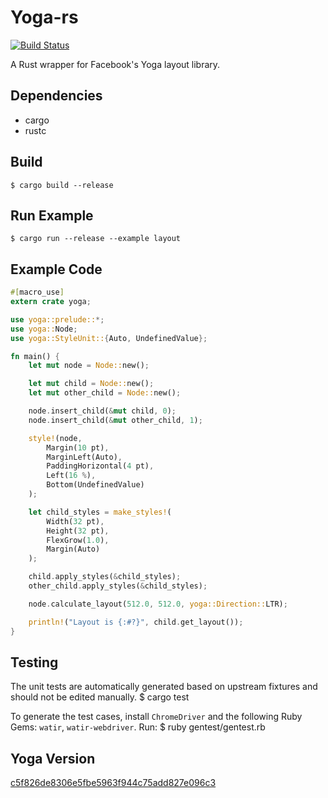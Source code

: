 Yoga-rs
=======
[![Build Status](https://travis-ci.org/bschwind/yoga-rs.svg?branch=master)](https://travis-ci.org/bschwind/yoga-rs)

A Rust wrapper for Facebook's Yoga layout library.

Dependencies
------------
- cargo
- rustc

Build
-----
    $ cargo build --release

Run Example
-----------
	$ cargo run --release --example layout

Example Code
------------
```rust
#[macro_use]
extern crate yoga;

use yoga::prelude::*;
use yoga::Node;
use yoga::StyleUnit::{Auto, UndefinedValue};

fn main() {
	let mut node = Node::new();

	let mut child = Node::new();
	let mut other_child = Node::new();

	node.insert_child(&mut child, 0);
	node.insert_child(&mut other_child, 1);

	style!(node,
		Margin(10 pt),
		MarginLeft(Auto),
		PaddingHorizontal(4 pt),
		Left(16 %),
		Bottom(UndefinedValue)
	);

	let child_styles = make_styles!(
		Width(32 pt),
		Height(32 pt),
		FlexGrow(1.0),
		Margin(Auto)
	);

	child.apply_styles(&child_styles);
	other_child.apply_styles(&child_styles);

	node.calculate_layout(512.0, 512.0, yoga::Direction::LTR);

	println!("Layout is {:#?}", child.get_layout());
}
```

Testing
-------
The unit tests are automatically generated based on upstream fixtures and should not be edited manually. 
    $ cargo test


To generate the test cases, install `ChromeDriver` and the following Ruby Gems: `watir`, `watir-webdriver`. Run:
    $ ruby gentest/gentest.rb



Yoga Version
------------

[c5f826de8306e5fbe5963f944c75add827e096c3](https://github.com/facebook/yoga/tree/c5f826de8306e5fbe5963f944c75add827e096c3/yoga)
